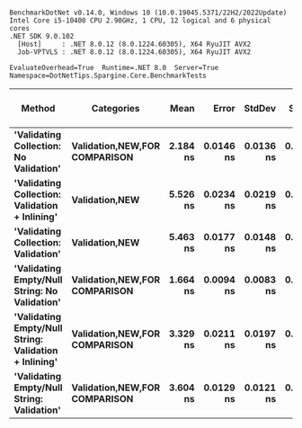 ```

BenchmarkDotNet v0.14.0, Windows 10 (10.0.19045.5371/22H2/2022Update)
Intel Core i5-10400 CPU 2.90GHz, 1 CPU, 12 logical and 6 physical cores
.NET SDK 9.0.102
  [Host]     : .NET 8.0.12 (8.0.1224.60305), X64 RyuJIT AVX2
  Job-VPTVLS : .NET 8.0.12 (8.0.1224.60305), X64 RyuJIT AVX2

EvaluateOverhead=True  Runtime=.NET 8.0  Server=True  
Namespace=DotNetTips.Spargine.Core.BenchmarkTests  

```
| Method                                                | Categories                            | Mean     | Error     | StdDev    | StdErr    | Min      | Q1       | Median   | Q3       | Max      | Op/s          | CI99.9% Margin | Iterations | Kurtosis | MValue | Skewness | Rank | LogicalGroup | Baseline | Exceptions | Code Size | Completed Work Items | Lock Contentions | Allocated |
|------------------------------------------------------ |-------------------------------------- |---------:|----------:|----------:|----------:|---------:|---------:|---------:|---------:|---------:|--------------:|---------------:|-----------:|---------:|-------:|---------:|-----:|------------- |--------- |-----------:|----------:|---------------------:|-----------------:|----------:|
| **&#39;Validating Collection: No Validation&#39;**                | **Validation,**NEW**,**FOR COMPARISON**** | **2.184 ns** | **0.0146 ns** | **0.0136 ns** | **0.0035 ns** | **2.156 ns** | **2.175 ns** | **2.183 ns** | **2.195 ns** | **2.207 ns** | **457,971,694.9** |       **7.498 ns** |      **15.00** |    **2.101** |  **2.000** |  **-0.1102** |    **2** | *****            | **No**       |          **-** |      **47 B** |                    **-** |                **-** |         **-** |
| **&#39;Validating Collection: Validation + Inlining&#39;**        | **Validation,**NEW****                    | **5.526 ns** | **0.0234 ns** | **0.0219 ns** | **0.0056 ns** | **5.485 ns** | **5.509 ns** | **5.522 ns** | **5.543 ns** | **5.567 ns** | **180,962,348.8** |       **7.497 ns** |      **15.00** |    **2.175** |  **2.000** |   **0.1639** |    **5** | *****            | **No**       |          **-** |     **283 B** |                    **-** |                **-** |         **-** |
| **&#39;Validating Collection: Validation&#39;**                   | **Validation,**NEW****                    | **5.463 ns** | **0.0177 ns** | **0.0148 ns** | **0.0041 ns** | **5.436 ns** | **5.459 ns** | **5.462 ns** | **5.469 ns** | **5.492 ns** | **183,055,521.8** |       **6.498 ns** |      **13.00** |    **2.482** |  **2.000** |   **0.0366** |    **5** | *****            | **No**       |          **-** |     **283 B** |                    **-** |                **-** |         **-** |
| **&#39;Validating Empty/Null String: No Validation&#39;**         | **Validation,**NEW**,**FOR COMPARISON**** | **1.664 ns** | **0.0094 ns** | **0.0083 ns** | **0.0022 ns** | **1.653 ns** | **1.660 ns** | **1.662 ns** | **1.667 ns** | **1.682 ns** | **600,894,514.2** |       **6.999 ns** |      **14.00** |    **2.606** |  **2.000** |   **0.7592** |    **1** | *****            | **No**       |          **-** |      **50 B** |                    **-** |                **-** |         **-** |
| **&#39;Validating Empty/Null String: Validation + Inlining&#39;** | **Validation,**NEW**,**FOR COMPARISON**** | **3.329 ns** | **0.0211 ns** | **0.0197 ns** | **0.0051 ns** | **3.304 ns** | **3.316 ns** | **3.327 ns** | **3.338 ns** | **3.369 ns** | **300,387,731.0** |       **7.497 ns** |      **15.00** |    **2.308** |  **2.000** |   **0.6249** |    **3** | *****            | **No**       |          **-** |     **213 B** |                    **-** |                **-** |         **-** |
| **&#39;Validating Empty/Null String: Validation&#39;**            | **Validation,**NEW**,**FOR COMPARISON**** | **3.604 ns** | **0.0129 ns** | **0.0121 ns** | **0.0031 ns** | **3.582 ns** | **3.599 ns** | **3.605 ns** | **3.609 ns** | **3.624 ns** | **277,431,291.4** |       **7.498 ns** |      **15.00** |    **2.412** |  **2.000** |  **-0.2209** |    **4** | *****            | **No**       |          **-** |     **213 B** |                    **-** |                **-** |         **-** |
